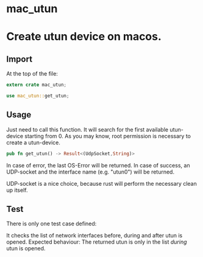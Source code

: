 mac_utun
========

# Create utun device on macos.

## Import

At the top of the file:
``` Rust
extern crate mac_utun;

use mac_utun::get_utun;
```

## Usage

Just need to call this function. It will search for the first available utun-device
starting from 0. As you may know, root permission is necessary to create a utun-device.

``` Rust
pub fn get_utun() -> Result<(UdpSocket,String)>
```

In case of error, the last OS-Error will be returned.
In case of success, an UDP-socket and the interface name (e.g. "utun0") will be returned.

UDP-socket is a nice choice, because rust will perform the necessary clean up itself.

## Test

There is only one test case defined:

It checks the list of network interfaces before, during and after utun is opened.
Expected behaviour: The returned utun is only in the list _during_ utun is opened.

